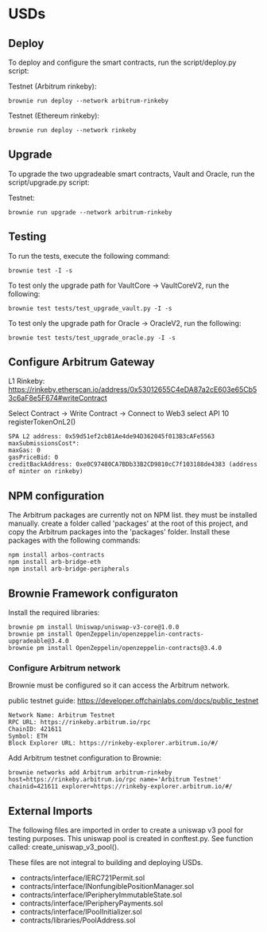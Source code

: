 # USDs

## Deploy 
To deploy and configure the smart contracts, run the script/deploy.py script:

Testnet (Arbitrum rinkeby):
```
brownie run deploy --network arbitrum-rinkeby
```

Testnet (Ethereum rinkeby):
```
brownie run deploy --network rinkeby
```
## Upgrade
To upgrade the two upgradeable smart contracts, Vault and Oracle, run the script/upgrade.py script:

Testnet:
```
brownie run upgrade --network arbitrum-rinkeby
```

## Testing
To run the tests, execute the following command:

```
brownie test -I -s
```

To test only the upgrade path for VaultCore -> VaultCoreV2, run the following:

```
brownie test tests/test_upgrade_vault.py -I -s
```

To test only the upgrade path for Oracle -> OracleV2, run the following:

```
brownie test tests/test_upgrade_oracle.py -I -s
```

## Configure Arbitrum Gateway

L1 Rinkeby: https://rinkeby.etherscan.io/address/0x53012655C4eDA87a2cE603e65Cb53c6aF8e5F674#writeContract

Select Contract -> Write Contract -> Connect to Web3
select API 10 registerTokenOnL2()

```
SPA L2 address: 0x59d51ef2cbB1Ae4de94D362045f013B3cAFe5563
maxSubmissionsCost*: 
maxGas: 0
gasPriceBid: 0
creditBackAddress: 0xe0C97480CA7BDb33B2CD9810cC7f103188de4383 (address of minter on rinkeby)
```

## NPM configuration
The Arbitrum packages are currently not on NPM list. they must be installed manually.
create a folder called 'packages' at the root of this project, and copy the Arbitrum packages into the 'packages' folder. Install these packages with the following commands:

```
npm install arbos-contracts
npm install arb-bridge-eth
npm install arb-bridge-peripherals
```

## Brownie Framework configuraton
Install the required libraries:

```
brownie pm install Uniswap/uniswap-v3-core@1.0.0
brownie pm install OpenZeppelin/openzeppelin-contracts-upgradeable@3.4.0
brownie pm install OpenZeppelin/openzeppelin-contracts@3.4.0
```

### Configure Arbitrum network
Brownie must be configured so it can access the Arbitrum network. 

public testnet guide: https://developer.offchainlabs.com/docs/public_testnet

```
Network Name: Arbitrum Testnet
RPC URL: https://rinkeby.arbitrum.io/rpc
ChainID: 421611
Symbol: ETH
Block Explorer URL: https://rinkeby-explorer.arbitrum.io/#/
```

Add Arbitrum testnet configuration to Brownie:
```
brownie networks add Arbitrum arbitrum-rinkeby host=https://rinkeby.arbitrum.io/rpc name='Arbitrum Testnet' chainid=421611 explorer=https://rinkeby-explorer.arbitrum.io/#/
```

## External Imports
The following files are imported in order to create a uniswap v3 pool for testing purposes. This uniswap pool is created in conftest.py. See function called: create_uniswap_v3_pool().

These files are not integral to building and deploying USDs.

- contracts/interface/IERC721Permit.sol
- contracts/interface/INonfungiblePositionManager.sol
- contracts/interface/IPeripheryImmutableState.sol
- contracts/interface/IPeripheryPayments.sol
- contracts/interface/IPoolInitializer.sol
- contracts/libraries/PoolAddress.sol